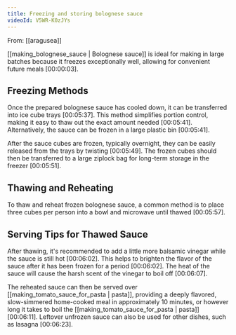 ```yaml
---
title: Freezing and storing bolognese sauce
videoId: V5WR-K0zJYs
---
```


From: [[aragusea]] <br/> 

[[making_bolognese_sauce | Bolognese sauce]] is ideal for making in large batches because it freezes exceptionally well, allowing for convenient future meals <a class="yt-timestamp" data-t="00:00:03">[00:00:03]</a>.

## Freezing Methods

Once the prepared bolognese sauce has cooled down, it can be transferred into ice cube trays <a class="yt-timestamp" data-t="00:05:37">[00:05:37]</a>. This method simplifies portion control, making it easy to thaw out the exact amount needed <a class="yt-timestamp" data-t="00:05:41">[00:05:41]</a>. Alternatively, the sauce can be frozen in a large plastic bin <a class="yt-timestamp" data-t="00:05:41">[00:05:41]</a>.

After the sauce cubes are frozen, typically overnight, they can be easily released from the trays by twisting <a class="yt-timestamp" data-t="00:05:49">[00:05:49]</a>. The frozen cubes should then be transferred to a large ziplock bag for long-term storage in the freezer <a class="yt-timestamp" data-t="00:05:51">[00:05:51]</a>.

## Thawing and Reheating

To thaw and reheat frozen bolognese sauce, a common method is to place three cubes per person into a bowl and microwave until thawed <a class="yt-timestamp" data-t="00:05:57">[00:05:57]</a>.

## Serving Tips for Thawed Sauce

After thawing, it's recommended to add a little more balsamic vinegar while the sauce is still hot <a class="yt-timestamp" data-t="00:06:02">[00:06:02]</a>. This helps to brighten the flavor of the sauce after it has been frozen for a period <a class="yt-timestamp" data-t="00:06:02">[00:06:02]</a>. The heat of the sauce will cause the harsh scent of the vinegar to boil off <a class="yt-timestamp" data-t="00:06:07">[00:06:07]</a>.

The reheated sauce can then be served over [[making_tomato_sauce_for_pasta | pasta]], providing a deeply flavored, slow-simmered home-cooked meal in approximately 10 minutes, or however long it takes to boil the [[making_tomato_sauce_for_pasta | pasta]] <a class="yt-timestamp" data-t="00:06:11">[00:06:11]</a>. Leftover unfrozen sauce can also be used for other dishes, such as lasagna <a class="yt-timestamp" data-t="00:06:23">[00:06:23]</a>.